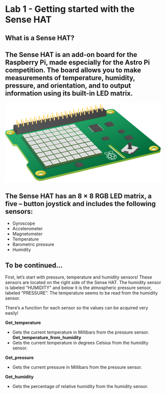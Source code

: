 # Lab 1 - Getting started with the Sense HAT

## What is a Sense HAT?

## The Sense HAT is an add-on board for the Raspberry Pi, made especially for the Astro Pi competition. The board allows you to make measurements of temperature, humidity, pressure, and orientation, and to output information using its built-in LED matrix.

![Image of Sense HAT](/images/sense-hat.png)

## The Sense HAT has an 8 × 8 RGB LED matrix, a five – button joystick and includes the following sensors:
- Gyroscope
- Accelerometer
- Magnetometer
- Temperature
- Barometric pressure
- Humidity

## To be continued...

First, let’s start with pressure, temperature and humidity sensors! These sensors are located on the right side of the Sense HAT. The humidity sensor is labeled “HUMIDITY” and below it is the atmospheric pressure sensor, labeled “PRESSURE”. The temperature seems to be read from the humidity sensor.

There’s a function for each sensor so the values can be acquired very easily!

**Get_temperature**
- Gets the current temperature in Millibars from the pressure sensor. 
**Get_temperature_from_humidity**
- Gets the current temperature in degrees Celsius from the humidity sensor.
 
**Get_pressure**
- Gets the current pressure in Millibars from the pressure sensor.
 
**Get_humidity**
- Gets the percentage of relative humidity from the humidity sensor.
